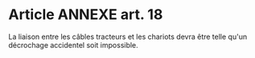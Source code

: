 # Article ANNEXE art. 18

La liaison entre les câbles tracteurs et les chariots devra être telle qu'un décrochage accidentel soit impossible.
